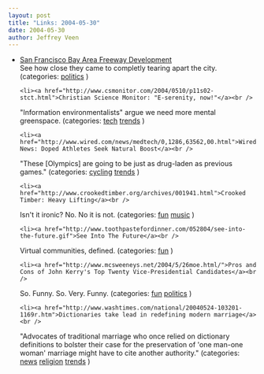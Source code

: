 ```yaml
---
layout: post
title: "Links: 2004-05-30"
date: 2004-05-30
author: Jeffrey Veen
---
```

<ul>
    <li><a href="http://www.cahighways.org/maps-sf-fwy.html">San Francisco Bay Area Freeway Development</a><br />
<span class="link-meta">See how close they came to completly tearing apart the city. (categories: <a href="http://del.icio.us/veen/"></a> <a href="http://del.icio.us/veen/politics">politics</a> )</span></li>

    <li><a href="http://www.csmonitor.com/2004/0510/p11s02-stct.html">Christian Science Monitor: "E-serenity, now!"</a><br />
<span class="link-meta">"Information environmentalists" argue we need more mental greenspace. (categories: <a href="http://del.icio.us/veen/"></a> <a href="http://del.icio.us/veen/tech">tech</a> <a href="http://del.icio.us/veen/trends">trends</a> )</span></li>

    <li><a href="http://www.wired.com/news/medtech/0,1286,63562,00.html">Wired News: Doped Athletes Seek Natural Boost</a><br />
<span class="link-meta">"These [Olympics] are going to be just as drug-laden as previous games." (categories: <a href="http://del.icio.us/veen/"></a> <a href="http://del.icio.us/veen/cycling">cycling</a> <a href="http://del.icio.us/veen/trends">trends</a> )</span></li>

    <li><a href="http://www.crookedtimber.org/archives/001941.html">Crooked Timber: Heavy Lifting</a><br />
<span class="link-meta">Isn't it ironic? No. No it is not. (categories: <a href="http://del.icio.us/veen/"></a> <a href="http://del.icio.us/veen/fun">fun</a> <a href="http://del.icio.us/veen/music">music</a> )</span></li>

    <li><a href="http://www.toothpastefordinner.com/052804/see-into-the-future.gif">See Into The Future</a><br />
<span class="link-meta">Virtual communities, defined. (categories: <a href="http://del.icio.us/veen/"></a> <a href="http://del.icio.us/veen/fun">fun</a> )</span></li>

    <li><a href="http://www.mcsweeneys.net/2004/5/26moe.html/">Pros and Cons of John Kerry's Top Twenty Vice-Presidential Candidates</a><br />
<span class="link-meta">So. Funny. So. Very. Funny. (categories: <a href="http://del.icio.us/veen/"></a> <a href="http://del.icio.us/veen/fun">fun</a> <a href="http://del.icio.us/veen/politics">politics</a> )</span></li>

    <li><a href="http://www.washtimes.com/national/20040524-103201-1169r.htm">Dictionaries take lead in redefining modern marriage</a><br />
<span class="link-meta">"Advocates of traditional marriage who once relied on dictionary definitions to bolster their case for the preservation of 'one man-one woman' marriage might have to cite another authority." (categories: <a href="http://del.icio.us/veen/"></a> <a href="http://del.icio.us/veen/news">news</a> <a href="http://del.icio.us/veen/religion">religion</a> <a href="http://del.icio.us/veen/trends">trends</a> )</span></li>

  </ul>
